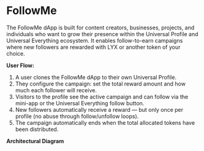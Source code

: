 # FollowMe
The FollowMe dApp is built for content creators, businesses, projects, and individuals who want to grow their presence within the Universal Profile and Universal Everything ecosystem. It enables follow-to-earn campaigns where new followers are rewarded with LYX or another token of your choice.

**User Flow:**
1. A user clones the FollowMe dApp to their own Universal Profile.
2. They configure the campaign: set the total reward amount and how much each follower will receive.
3. Visitors to the profile see the active campaign and can follow via the mini-app or the Universal Everything follow button.
4. New followers automatically receive a reward — but only once per profile (no abuse through follow/unfollow loops).
5. The campaign automatically ends when the total allocated tokens have been distributed.


**Architectural Diagram**
